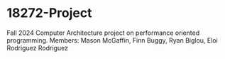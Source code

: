 # 18272-Project
Fall 2024 Computer Architecture project on performance oriented programming. Members: Mason McGaffin, Finn Buggy, Ryan Biglou, Eloi Rodriguez Rodriguez
